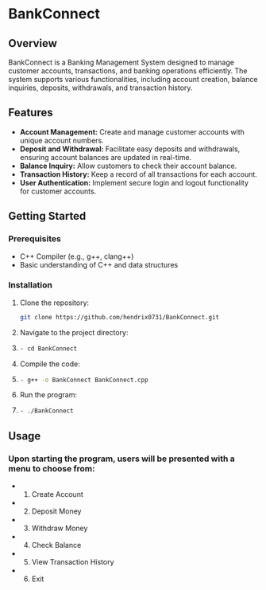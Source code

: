 # BankConnect

## Overview
BankConnect is a Banking Management System designed to manage customer accounts, transactions, and banking operations efficiently. The system supports various functionalities, including account creation, balance inquiries, deposits, withdrawals, and transaction history.

## Features
- **Account Management:** Create and manage customer accounts with unique account numbers.
- **Deposit and Withdrawal:** Facilitate easy deposits and withdrawals, ensuring account balances are updated in real-time.
- **Balance Inquiry:** Allow customers to check their account balance.
- **Transaction History:** Keep a record of all transactions for each account.
- **User Authentication:** Implement secure login and logout functionality for customer accounts.

## Getting Started

### Prerequisites
- C++ Compiler (e.g., g++, clang++)
- Basic understanding of C++ and data structures

### Installation
1. Clone the repository:
   ```bash
   git clone https://github.com/hendrix0731/BankConnect.git
   
2. Navigate to the project directory:
3. ```bash
   - cd BankConnect
4. Compile the code:
5. ```bash
   - g++ -o BankConnect BankConnect.cpp
6. Run the program:
7. ```bash
   - ./BankConnect

## Usage
### Upon starting the program, users will be presented with a menu to choose from:
- 1. Create Account
- 2. Deposit Money
- 3. Withdraw Money
- 4. Check Balance
- 5. View Transaction History
- 6. Exit
